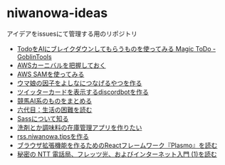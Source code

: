 # niwanowa-ideas

アイデアをissuesにて管理する用のリポジトリ

<!-- ISSUE_LIST_START -->
- [TodoをAIにブレイクダウンしてもらうものを使ってみる Magic ToDo - GoblinTools](https://github.com/niwanowa/niwanowa-ideas/issues/21)
- [AWSカーニバルを把握しておく](https://github.com/niwanowa/niwanowa-ideas/issues/20)
- [AWS SAMを使ってみる](https://github.com/niwanowa/niwanowa-ideas/issues/19)
- [ウマ娘の因子をよしなにつなげるやつを作る](https://github.com/niwanowa/niwanowa-ideas/issues/18)
- [ツイッターカードを表示するdiscordbotを作る](https://github.com/niwanowa/niwanowa-ideas/issues/16)
- [競馬AI系のものをまとめる](https://github.com/niwanowa/niwanowa-ideas/issues/15)
- [六代目：生活の困難を読む](https://github.com/niwanowa/niwanowa-ideas/issues/13)
- [Sassについて知る](https://github.com/niwanowa/niwanowa-ideas/issues/12)
- [洗剤とか調味料の在庫管理アプリを作りたい](https://github.com/niwanowa/niwanowa-ideas/issues/9)
- [rss.niwanowa.tipsを作る](https://github.com/niwanowa/niwanowa-ideas/issues/8)
- [ブラウザ拡張機能を作るためのReactフレームワーク『Plasmo』を読む](https://github.com/niwanowa/niwanowa-ideas/issues/6)
- [秘密の NTT 電話局、フレッツ光、およびインターネット入門 (1)を読む](https://github.com/niwanowa/niwanowa-ideas/issues/5)
<!-- github actions: Updated on 2023-11-03 15:20:21 UTC-->
<!-- ISSUE_LIST_END -->
